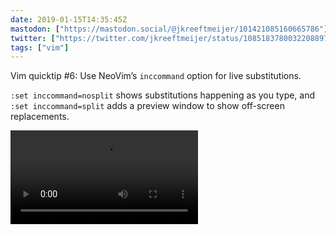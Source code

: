 ```yaml
---
date: 2019-01-15T14:35:45Z
mastodon: ["https://mastodon.social/@jkreeftmeijer/101421085160665786"]
twitter: ["https://twitter.com/jkreeftmeijer/status/1085183780032208897"]
tags: ["vim"]
---
```

Vim quicktip #6: Use NeoVim’s `inccommand` option for live substitutions.

`:set inccommand=nosplit` shows substitutions happening as you type, and `:set inccommand=split` adds a preview window to show off-screen replacements.

<video controls loop src="/media/inccommand.mov">A video showing NeoVim's live substitutions in action.</video>
